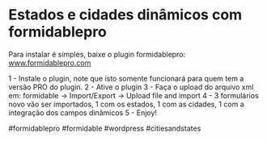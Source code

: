 # Estados e cidades dinâmicos com formidablepro

Para instalar é simples, baixe o plugin formidablepro:
www.formidablepro.com

1 - Instale o plugin, note que isto somente funcionará para quem tem a versão PRO do plugin.
2 - Ative o plugin
3 - Faça o upload do arquivo xml em: formidable -> Import/Export -> Upload file and import
4 - 3 formulários novo vão ser importados, 1 com os estados, 1 com as cidades, 1 com a integração dos campos dinâmicos
5 - Enjoy!

#formidablepro #formidable #wordpress #citiesandstates
